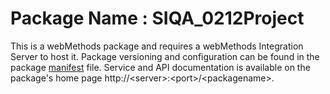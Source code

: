 # Package Name : SIQA_0212Project
This is a webMethods package and requires a webMethods Integration Server to host it. Package versioning and configuration can be found in the package [manifest](./SIQA_0212Project/manifest.v3) file. Service and API documentation is available on the package's home page http://&lt;server&gt;:&lt;port&gt;/&lt;packagename>.